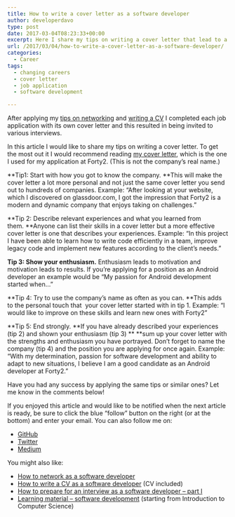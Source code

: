 ```yaml
---
title: How to write a cover letter as a software developer
author: developerdavo
type: post
date: 2017-03-04T08:23:33+00:00
excerpt: Here I share my tips on writing a cover letter that lead to a job offer! Cover letter included.
url: /2017/03/04/how-to-write-a-cover-letter-as-a-software-developer/
categories:
  - Career
tags:
  - changing careers
  - cover letter
  - job application
  - software development

---
```

After applying my <a href="http://learnitmyway.com/2017/01/31/how-to-network-as-a-software-developer/" target="_blank" rel="noopener">tips on networking</a> and <a href="http://learnitmyway.com/2017/02/18/how-to-write-a-cv-as-a-software-developer/" target="_blank" rel="noopener">writing a CV</a> I completed each job application with its own cover letter and this resulted in being invited to various interviews.

In this article I would like to share my tips on writing a cover letter. To get the most out it I would recommend reading [my cover letter][1], which is the one I used for my application at Forty2. (This is not the company&#8217;s real name.)

**Tip1: Start with how you got to know the company. **This will make the cover letter a lot more personal and not just the same cover letter you send out to hundreds of companies. Example: &#8220;After looking at your website, which I discovered on glassdoor.com, I got the impression that Forty2 is a modern and dynamic company that enjoys taking on challenges.&#8221;

**Tip 2: Describe relevant experiences and what you learned from them. **Anyone can list their skills in a cover letter but a more effective cover letter is one that describes your experiences. Example: &#8220;In this project I have been able to learn how to write code efficiently in a team, improve legacy code and implement new features according to the client’s needs.&#8221;

**Tip 3: Show your enthusiasm.** Enthusiasm leads to motivation and motivation leads to results. If you&#8217;re applying for a position as an Android developer an example would be &#8220;My passion for Android development started when&#8230;&#8221;

**Tip 4: Try to use the company&#8217;s name as often as you can. **This adds to the personal touch that  your cover letter started with in tip 1. Example: &#8220;I would like to improve on these skills and learn new ones with Forty2&#8221;

**Tip 5: End strongly. **If you have already described your experiences (tip 2) and shown your enthusiasm (tip 3) ** **sum up your cover letter with the strengths and enthusiasm you have portrayed. Don&#8217;t forget to name the company (tip 4) and the position you are applying for once again. Example: &#8220;With my determination, passion for software development and ability to adapt to new situations, I believe I am a good candidate as an Android developer at Forty2.&#8221;

Have you had any success by applying the same tips or similar ones? Let me know in the comments below!

If you enjoyed this article and would like to be notified when the next article is ready, be sure to click the blue &#8220;follow&#8221; button on the right (or at the bottom) and enter your email. You can also follow me on:

  * <a href="https://github.com/DeveloperDavo" target="_blank" rel="noopener">GitHub</a>
  * <a href="https://twitter.com/DeveloperDavo" target="_blank" rel="noopener">Twitter</a>
  * <a href="https://medium.com/@developerdavo" target="_blank" rel="noopener">Medium</a>

You might also like:

  * [How to network as a software developer][2]
  * [How to write a CV as a software developer][3] (CV included)
  * [How to prepare for an interview as a software developer &#8211; part I][4]
  * [Learning material &#8211; software development][5] (starting from Introduction to Computer Science)

 [1]: http://localhost/learnitmyway/wp-content/uploads/2017/03/developer-davo-cover-letter.pdf
 [2]: http://learnitmyway.com/2017/01/31/how-to-network-as-a-software-developer/
 [3]: http://learnitmyway.com/2017/02/18/how-to-write-a-cv-as-a-software-developer/
 [4]: http://learnitmyway.com/2017/04/02/how-to-prepare-for-an-interview-as-a-software-developer-part-i/
 [5]: http://learnitmyway.com/2016/11/11/learning-material-software-development/